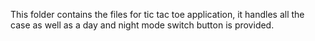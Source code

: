This folder contains the files for tic tac toe application, it handles all the case as well as a day and 
night mode switch button is provided.
